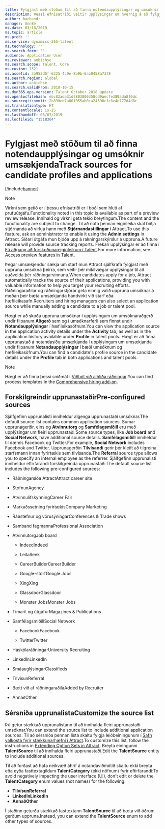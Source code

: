 ```yaml
---
title: Fylgjast með stöðum til að finna notendaupplýsingar og umsóknir umsækjenda
description: Þessi efnisatriði veitir upplýsingar um hvernig á að fylgjast með uppruna fyrir notendaupplýsingar og umsóknir umsækjanda.
author: hachandr
manager: AnnBe
ms.date: 03/18/2019
ms.topic: article
ms.prod: ''
ms.service: dynamics-365-talent
ms.technology: ''
ms.search.form: ''
audience: Application User
ms.reviewer: anbichse
ms.search.scope: Talent, Core
ms.custom: 7521
ms.assetid: 3b953d5f-6325-4c9e-8b9b-6ab0458a73f8
ms.search.region: Global
ms.author: anbichse
ms.search.validFrom: 2018-10-15
ms.dyn365.ops.version: Talent October 2018 update
ms.openlocfilehash: ebc82ada31d2803800358cd9aecfe389ada8f0dc
ms.sourcegitcommit: 2b890cd7a801055ab0ca24398efc8e4e777d4d8c
ms.translationtype: HT
ms.contentlocale: is-IS
ms.lasthandoff: 05/07/2019
ms.locfileid: "1518304"
---
```

# <a name="track-sources-for-candidate-profiles-and-applications"></a><span data-ttu-id="3c0bc-103">Fylgjast með stöðum til að finna notendaupplýsingar og umsóknir umsækjenda</span><span class="sxs-lookup"><span data-stu-id="3c0bc-103">Track sources for candidate profiles and applications</span></span> 

[!include[banner](../includes/banner.md)]

> [!NOTE] 
> <span data-ttu-id="3c0bc-104">Virkni sem getið er í þessu efnisatriði er í boði sem hluti af prufuútgáfu.</span><span class="sxs-lookup"><span data-stu-id="3c0bc-104">Functionality noted in this topic is available as part of a preview review release.</span></span> <span data-ttu-id="3c0bc-105">Innihald og virkni geta tekið breytingum.</span><span class="sxs-lookup"><span data-stu-id="3c0bc-105">The content and the functionality are subject to change.</span></span> <span data-ttu-id="3c0bc-106">Til að nota þennan eiginleika skal biðja stjórnanda að virkja hann með **Stjórnandastillingar** í Attract.</span><span class="sxs-lookup"><span data-stu-id="3c0bc-106">To use this feature, ask an administrator to enable it using the **Admin settings** in Attract.</span></span> <span data-ttu-id="3c0bc-107">Síðari útgáfa mun bjóða upp á rakningarskýrslur á uppruna.</span><span class="sxs-lookup"><span data-stu-id="3c0bc-107">A future release will provide source tracking reports.</span></span> <span data-ttu-id="3c0bc-108">Frekari upplýsingar er að finna í [Fá aðgang að forskoðunareiginleikum í Talent](https://docs.microsoft.com/en-us/dynamics365/unified-operations/talent/access-preview-feature).</span><span class="sxs-lookup"><span data-stu-id="3c0bc-108">For more information, see [Access preview features in Talent](https://docs.microsoft.com/en-us/dynamics365/unified-operations/talent/access-preview-feature).</span></span>

<span data-ttu-id="3c0bc-109">Þegar umsækjendur sækja um starf mun Attract sjálfkrafa fylgjast með uppruna umsókna þeirra, sem veitir þér mikilvægar upplýsingar til að auðvelda þér ráðningarvinnuna.</span><span class="sxs-lookup"><span data-stu-id="3c0bc-109">When candidates apply for a job, Attract automatically tracks the source of their applications, providing you with valuable information to help you target your recruiting efforts.</span></span> <span data-ttu-id="3c0bc-110">Ráðningaraðilar og ráðningarstjórar geta einnig valið uppruna umsóknar á meðan þeir bæta umsækjanda handvirkt við starf eða hæfileikasafn.</span><span class="sxs-lookup"><span data-stu-id="3c0bc-110">Recruiters and hiring managers can also select an application source while manually adding a candidate to a job or talent pool.</span></span>

<span data-ttu-id="3c0bc-111">Hægt er að skoða uppruna umsóknar í upplýsingum um umsóknaraðgerð undir flipanum **Aðgerð** sem og í umsóknarferli sem finnst undir **Notandaupplýsingar** í hæfileikasöfnum.</span><span class="sxs-lookup"><span data-stu-id="3c0bc-111">You can view the application source in the application activity details under the **Activity** tab, as well as in the application history available under **Profile** in talent pools.</span></span> <span data-ttu-id="3c0bc-112">Hægt er að finna upprunastað á notandasíðu umsækjanda í upplýsingum um umsækjanda undir flipanum **Notandaupplýsingar** í bæði umsóknum og hæfileikasöfnum.</span><span class="sxs-lookup"><span data-stu-id="3c0bc-112">You can find a candidate's profile source in the candidate details under the **Profile** tab in both applications and talent pools.</span></span>

> [!NOTE] 
> <span data-ttu-id="3c0bc-113">Hægt er að finna þessi sniðmát í [Viðbót við alhliða ráðningar](https://docs.microsoft.com/en-us/dynamics365/unified-operations/talent/attract-comprehensive-hiring).</span><span class="sxs-lookup"><span data-stu-id="3c0bc-113">You can find process templates in the [Comprehensive hiring add-on](https://docs.microsoft.com/en-us/dynamics365/unified-operations/talent/attract-comprehensive-hiring).</span></span>

## <a name="pre-configured-sources"></a><span data-ttu-id="3c0bc-114">Forskilgreindir upprunastaðir</span><span class="sxs-lookup"><span data-stu-id="3c0bc-114">Pre-configured sources</span></span>

<span data-ttu-id="3c0bc-115">Sjálfgefinn upprunalisti inniheldur algenga upprunastaði umsóknar.</span><span class="sxs-lookup"><span data-stu-id="3c0bc-115">The default source list contains common application sources.</span></span> <span data-ttu-id="3c0bc-116">Sumar upprunagerðir, eins og **Atvinnutorg** og **Samfélagsmiðill** eru með upplýsingar um fleiri upprunastaði.</span><span class="sxs-lookup"><span data-stu-id="3c0bc-116">Some source types, like **Job board** and **Social Network**, have additional source details.</span></span> <span data-ttu-id="3c0bc-117">**Samfélagsmiðill** inniheldur til dæmis Facebook og Twitter.</span><span class="sxs-lookup"><span data-stu-id="3c0bc-117">For example, **Social Network** includes Facebook and Twitter.</span></span> <span data-ttu-id="3c0bc-118">Upprunagerðin **Tilvísandi** gerir þér kleift að tilgreina starfsmann innan fyrirtækis sem tilvísanda.</span><span class="sxs-lookup"><span data-stu-id="3c0bc-118">The **Referral** source type allows you to specify an internal employee as the referrer.</span></span> <span data-ttu-id="3c0bc-119">Sjálfgefinn upprunalisti inniheldur eftirfarandi forskilgreinda upprunastaði:</span><span class="sxs-lookup"><span data-stu-id="3c0bc-119">The default source list includes the following pre-configured sources:</span></span>

-   <span data-ttu-id="3c0bc-120">Ráðningarsíða Attract</span><span class="sxs-lookup"><span data-stu-id="3c0bc-120">Attract career site</span></span>

-   <span data-ttu-id="3c0bc-121">Stofnun</span><span class="sxs-lookup"><span data-stu-id="3c0bc-121">Agency</span></span>

-   <span data-ttu-id="3c0bc-122">Atvinnulífskynning</span><span class="sxs-lookup"><span data-stu-id="3c0bc-122">Career Fair</span></span>

-   <span data-ttu-id="3c0bc-123">Markaðssetning fyrirtækis</span><span class="sxs-lookup"><span data-stu-id="3c0bc-123">Company Marketing</span></span>

-   <span data-ttu-id="3c0bc-124">Ráðstefnur og vörusýningar</span><span class="sxs-lookup"><span data-stu-id="3c0bc-124">Conferences & Trade shows</span></span>

-   <span data-ttu-id="3c0bc-125">Samband fagmanna</span><span class="sxs-lookup"><span data-stu-id="3c0bc-125">Professional Association</span></span>

-   <span data-ttu-id="3c0bc-126">Atvinnutorg</span><span class="sxs-lookup"><span data-stu-id="3c0bc-126">Job board</span></span>

    -   <span data-ttu-id="3c0bc-127">Indeed</span><span class="sxs-lookup"><span data-stu-id="3c0bc-127">Indeed</span></span>

    -   <span data-ttu-id="3c0bc-128">Leita</span><span class="sxs-lookup"><span data-stu-id="3c0bc-128">Seek</span></span>

    -   <span data-ttu-id="3c0bc-129">CareerBuilder</span><span class="sxs-lookup"><span data-stu-id="3c0bc-129">CareerBuilder</span></span>

    -   <span data-ttu-id="3c0bc-130">Google-störf</span><span class="sxs-lookup"><span data-stu-id="3c0bc-130">Google Jobs</span></span>

    -   <span data-ttu-id="3c0bc-131">Xing</span><span class="sxs-lookup"><span data-stu-id="3c0bc-131">Xing</span></span>

    -   <span data-ttu-id="3c0bc-132">Glassdoor</span><span class="sxs-lookup"><span data-stu-id="3c0bc-132">Glassdoor</span></span>

    -   <span data-ttu-id="3c0bc-133">Monster Jobs</span><span class="sxs-lookup"><span data-stu-id="3c0bc-133">Monster Jobs</span></span>

-   <span data-ttu-id="3c0bc-134">Tímarit og útgáfur</span><span class="sxs-lookup"><span data-stu-id="3c0bc-134">Magazines & Publications</span></span>

-   <span data-ttu-id="3c0bc-135">Samfélagsmiðill</span><span class="sxs-lookup"><span data-stu-id="3c0bc-135">Social Network</span></span>

    -   <span data-ttu-id="3c0bc-136">Facebook</span><span class="sxs-lookup"><span data-stu-id="3c0bc-136">Facebook</span></span>

    -   <span data-ttu-id="3c0bc-137">Twitter</span><span class="sxs-lookup"><span data-stu-id="3c0bc-137">Twitter</span></span>

-   <span data-ttu-id="3c0bc-138">Háskólaráðningar</span><span class="sxs-lookup"><span data-stu-id="3c0bc-138">University Recruiting</span></span>

-   <span data-ttu-id="3c0bc-139">LinkedIn</span><span class="sxs-lookup"><span data-stu-id="3c0bc-139">LinkedIn</span></span>

-   <span data-ttu-id="3c0bc-140">Smáauglýsingar</span><span class="sxs-lookup"><span data-stu-id="3c0bc-140">Classifieds</span></span>

-   <span data-ttu-id="3c0bc-141">Tilvísun</span><span class="sxs-lookup"><span data-stu-id="3c0bc-141">Referral</span></span>

-   <span data-ttu-id="3c0bc-142">Bætt við af ráðningaraðila</span><span class="sxs-lookup"><span data-stu-id="3c0bc-142">Added by Recruiter</span></span>

-   <span data-ttu-id="3c0bc-143">Annað</span><span class="sxs-lookup"><span data-stu-id="3c0bc-143">Other</span></span>

## <a name="customize-the-source-list"></a><span data-ttu-id="3c0bc-144">Sérsníða upprunalista</span><span class="sxs-lookup"><span data-stu-id="3c0bc-144">Customize the source list</span></span> 

<span data-ttu-id="3c0bc-145">Þú getur stækkað upprunalistann til að innihalda fleiri upprunastaði umsóknar.</span><span class="sxs-lookup"><span data-stu-id="3c0bc-145">You can extend the source list to include additional application sources.</span></span> <span data-ttu-id="3c0bc-146">Til að sérsníða þennan lista skaltu fylgja leiðbeiningunum í [Safn valkosta fyrir stækkunarhæfni í Attract](https://docs.microsoft.com/en-us/dynamics365/unified-operations/talent/extensibility-attract#extending-option-sets-in-attract).</span><span class="sxs-lookup"><span data-stu-id="3c0bc-146">To customize this list, follow the instructions in [Extending Option Sets in Attract](https://docs.microsoft.com/en-us/dynamics365/unified-operations/talent/extensibility-attract#extending-option-sets-in-attract).</span></span> <span data-ttu-id="3c0bc-147">Breyta einingunni **TalentSource** til að innihalda fleiri upprunastaði.</span><span class="sxs-lookup"><span data-stu-id="3c0bc-147">Edit the **TalentSource** entity to include additional sources.</span></span> 

<span data-ttu-id="3c0bc-148">Til að forðast að hafa neikvæð áhrif á notandaviðmótið skaltu ekki breyta eða eyða fasttextagildum **TalentCategory** (ekki nöfnum) fyrir eftirfarandi:</span><span class="sxs-lookup"><span data-stu-id="3c0bc-148">To avoid negatively impacting the user interface (UI), don't edit or delete the **TalentCategory** enum values (not names) for the following:</span></span>

- <span data-ttu-id="3c0bc-149">**Tilvísun**</span><span class="sxs-lookup"><span data-stu-id="3c0bc-149">**Referral**</span></span>
- <span data-ttu-id="3c0bc-150">**LinkedIn**</span><span class="sxs-lookup"><span data-stu-id="3c0bc-150">**LinkedIn**</span></span>
- <span data-ttu-id="3c0bc-151">**Annað**</span><span class="sxs-lookup"><span data-stu-id="3c0bc-151">**Other**</span></span>

<span data-ttu-id="3c0bc-152">Í staðinn geturðu stækkað fasttextann **TalentSource** til að bæta við öðrum gerðum uppruna.</span><span class="sxs-lookup"><span data-stu-id="3c0bc-152">Instead, you can extend the **TalentSource** enum to add other types of sources.</span></span>
